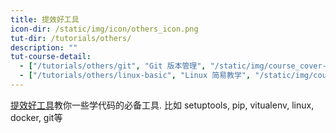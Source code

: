 ```yaml
---
title: 提效好工具
icon-dir: /static/img/icon/others_icon.png
tut-dir: /tutorials/others/
description: ""
tut-course-detail:
  - ["/tutorials/others/git", "Git 版本管理", "/static/img/course_cover-small/git.jpg"]
  - ["/tutorials/others/linux-basic", "Linux 简易教学", "/static/img/course_cover-small/linux.jpg"]
---
```



<a href="{{page.tut-dir}}">提效好工具</a>教你一些学代码的必备工具.
比如 setuptools, pip, vitualenv, linux, docker, git等 
